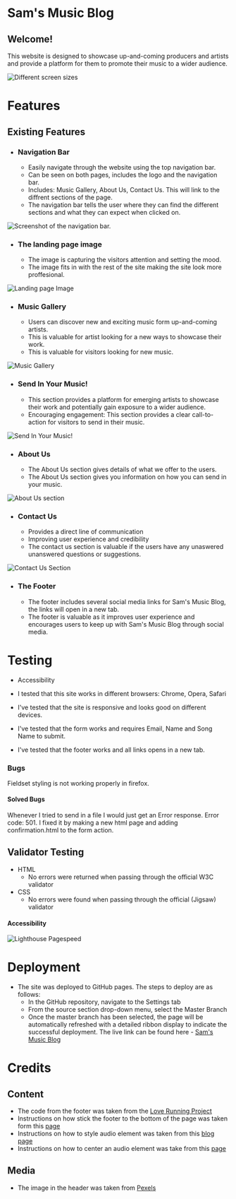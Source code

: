 # Sam's Music Blog

## Welcome!

This website is designed to showcase up-and-coming producers and artists and provide a platform for them to promote their music to a wider audience.

![Different screen sizes](assets/images/different-screen-sizes2.png)

# Features

## Existing Features

* ### Navigation Bar
  * Easily navigate through the website using the top navigation bar.
  * Can be seen on both pages, includes the logo and the navigation bar.
  * Includes: Music Gallery, About Us, Contact Us. This will link to the diffrent sections of the page.
  * The navigation bar tells the user where they can find the different sections and what they can expect when clicked on.  

![Screenshot of the navigation bar.](assets/images/navigation-Bar.jpg)

* ### The landing page image
  * The image is capturing the visitors attention and setting the mood.
  * The image fits in with the rest of the site making the site look more proffesional.

![Landing page Image](assets/images/landing-page-image.jpg)

* ### Music Gallery
  * Users can discover new and exciting music form up-and-coming artists.
  * This is valuable for artist looking for a new ways to showcase their work.
  * This is valuable for visitors looking for new music.

![Music Gallery](assets/images/music-gallery.jpg)

* ### Send In Your Music!
  * This section provides a platform for emerging artists to showcase their work and potentially gain exposure to a wider audience.
  * Encouraging engagement: This section provides a clear call-to-action for visitors to send in their music.

![Send In Your Music!](assets/images/send-music.jpg)

* ### About Us
  * The About Us section gives details of what we offer to the users.
  * The About Us section gives you information on how you can send in your music. 

![About Us section](assets/images/about-us2.jpg)

* ### Contact Us
  * Provides a direct line of communication
  * Improving user experience and credibility
  * The contact us section is valuable if the users have any unaswered unanswered questions or suggestions.

![Contact Us Section](assets/images/contact-us.jpg)

* ### The Footer
  * The footer includes several social media links for Sam's Music Blog, the links will open in a new tab.
  * The footer is valuable as it improves user experience and encourages users to keep up with Sam's Music Blog through social media.
# Testing
* Accessibility

* I tested that this site works in different browsers: Chrome, Opera, Safari
* I've tested that the site is responsive and looks good on different devices.
* I've tested that the form works and requires Email, Name and Song Name to submit.
* I've tested that the footer works and all links opens in a new tab.

### Bugs
Fieldset styling is not working properly in firefox.

#### Solved Bugs
Whenever I tried to send in a file I would just get an Error response.
Error code: 501.
I fixed it by making a new html page and adding confirmation.html to the form action.

## Validator Testing
* HTML
  * No errors were returned when passing through the official W3C validator
* CSS
  * No errors were found when passing through the official (Jigsaw) validator
#### Accessibility
![Lighthouse Pagespeed](assets/images/lighthouse.png)

# Deployment
* The site was deployed to GitHub pages. The steps to deploy are as follows:
  * In the GitHub repository, navigate to the Settings tab
  * From the source section drop-down menu, select the Master Branch
  * Once the master branch has been selected, the page will be automatically refreshed with a detailed ribbon display to indicate the successful deployment.
The live link can be found here - [Sam's Music Blog](https://samuelkerstell.github.io/portfolio-project-1/index.html)

# Credits
## Content
* The code from the footer was taken from the [Love Running Project](https://github.com/samuelkerstell/love-running)
* Instructions on how stick the footer to the bottom of the page was taken form this [page](https://dev.to/nehalahmadkhan/how-to-make-footer-stick-to-bottom-of-web-page-3i14)
* Instructions on how to style audio element was taken from this [blog page](https://blog.shahednasser.com/how-to-style-an-audio-element/)
* Instructions on how to center an audio element was take from this [page](https://stackoverflow.com/questions/16823868/center-html-5-audio-players-for-all-browsers)
## Media
* The image in the header was taken from [Pexels](https://www.pexels.com/photo/grayscale-photography-of-person-using-dj-controller-860707/)